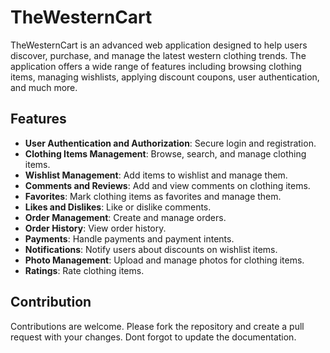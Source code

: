 # TheWesternCart

TheWesternCart is an advanced web application designed to help users discover, purchase, and manage the latest western clothing trends. The application offers a wide range of features including browsing clothing items, managing wishlists, applying discount coupons, user authentication, and much more.
## Features
- **User Authentication and Authorization**: Secure login and registration.
- **Clothing Items Management**: Browse, search, and manage clothing items.
- **Wishlist Management**: Add items to wishlist and manage them.
- **Comments and Reviews**: Add and view comments on clothing items.
- **Favorites**: Mark clothing items as favorites and manage them.
- **Likes and Dislikes**: Like or dislike comments.
- **Order Management**: Create and manage orders.
- **Order History**: View order history.
- **Payments**: Handle payments and payment intents.
- **Notifications**: Notify users about discounts on wishlist items.
- **Photo Management**: Upload and manage photos for clothing items.
- **Ratings**: Rate clothing items.

## Contribution
Contributions are welcome. Please fork the repository and create a pull request with your changes. Dont forgot to update the documentation.
